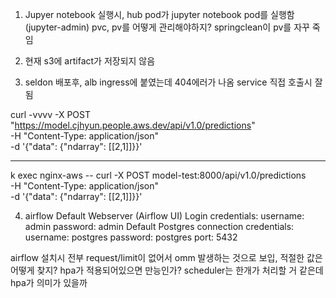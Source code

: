 1. Jupyer notebook 실행시, hub pod가 jupyter notebook pod를 실행함(jupyter-admin)
pvc, pv를 어떻게 관리해야하지? springclean이 pv를 자꾸 죽임


2. 현재 s3에 artifact가 저장되지 않음

3. seldon 배포후, alb ingress에 붙였는데 404에러가 나옴
service 직접 호출시 잘 됨

curl -vvvv -X POST "https://model.cjhyun.people.aws.dev/api/v1.0/predictions" \
          -H "Content-Type: application/json" \
          -d '{"data": {"ndarray": [[2,1]]}}'

---
k exec nginx-aws -- curl -X POST model-test:8000/api/v1.0/predictions \
                          -H "Content-Type: application/json" \
                          -d '{"data": {"ndarray": [[2,1]]}}'

4. airflow
Default Webserver (Airflow UI) Login credentials:
    username: admin
    password: admin
Default Postgres connection credentials:
    username: postgres
    password: postgres
    port: 5432

  airflow 설치시 전부 request/limit이 없어서 omm 발생하는 것으로 보입, 적절한 값은 어떻게 찾지?
  hpa가 적용되어있으면 만능인가? scheduler는 한개가 처리할 거 같은데 hpa가 의미가 있을까 